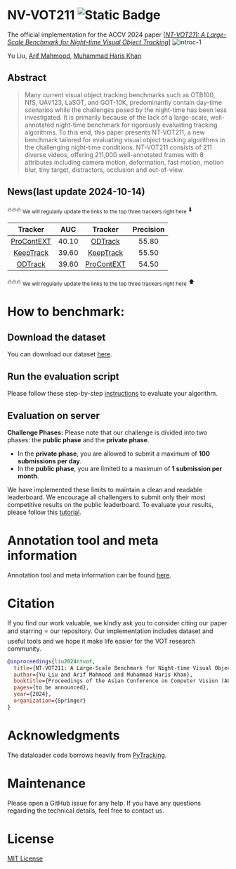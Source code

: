 # NV-VOT211 ![Static Badge](https://img.shields.io/badge/The_Most_Challenging_VOT_Benchmark-ACCV2024%20Oral-blue)


The official implementation for the ACCV 2024 paper \[[_NT-VOT211: A Large-Scale Benchmark for Night-time Visual Object Tracking_](https://arxiv.org/abs/2410.20421)\]
![introc-1](https://github.com/user-attachments/assets/1a0e046a-0153-4c6f-acf2-5ba3e0c12b19)

Yu Liu,  [Arif Mahmood](https://scholar.google.com.sg/citations?user=_e6yGs4AAAAJ&hl=en),  [Muhammad Haris Khan](https://scholar.google.com/citations?user=ZgERfFwAAAAJ&hl=en)
## Abstract
>Many current visual object tracking benchmarks such as OTB100, NfS, UAV123, LaSOT, and GOT-10K, predominantly contain day-time scenarios while the challenges posed by the night-time has been less investigated. It is primarily because of the lack of a large-scale, well-annotated night-time benchmark for rigorously evaluating tracking algorithms. To this end, this paper presents NT-VOT211, a new benchmark tailored for evaluating visual object tracking algorithms in the challenging night-time conditions.
NT-VOT211 consists of 211 diverse videos, offering 211,000 well-annotated frames with 8 attributes including camera motion, deformation, fast motion, motion blur, tiny target, distractors, occlusion and out-of-view.

## News(last update 2024-10-14) 

:fire::fire::fire: <sub>We will regularly update the links to the top three trackers right here</sub> :arrow_down:

| Tracker     | 	AUC | Tracker | Precision |
|:-----------:|:------------:|:-----------:|:-----------------:|
| [ProContEXT](https://github.com/jp-lan/procontext) | 40.10         | [ODTrack](https://github.com/GXNU-ZhongLab/ODTrack)        | 55.80              |
| [KeepTrack](https://github.com/visionml/pytracking/blob/master/pytracking/README.md#KeepTrack)| 39.60         | [KeepTrack](https://github.com/visionml/pytracking/blob/master/pytracking/README.md#KeepTrack)      | 55.50              |
| [ODTrack](https://github.com/GXNU-ZhongLab/ODTrack) | 39.60         | [ProContEXT](https://github.com/jp-lan/procontext)        | 54.50              |

:fire::fire::fire: <sub>We will regularly update the links to the top three trackers right here</sub> :arrow_up:

# How to benchmark:
## Download the dataset
You can download our dataset [here](https://zenodo.org/records/13768180?preview=1&token=eyJhbGciOiJIUzUxMiIsImlhdCI6MTcyNzA1ODYxMCwiZXhwIjozMjUwNTQwNzk5OX0.eyJpZCI6IjQwOWY4OGU3LWU3YjMtNDQ3OS1hMTAzLTg1ODBmZTI0MDkxNSIsImRhdGEiOnt9LCJyYW5kb20iOiI4NDVhMzgzNzEwZTQxZjEwZWE1ZmVhYWJkY2M4N2M4NyJ9.7LuMtijWPL-fCaTBbRpyXC0hS3R_UEljpgjkQBUIlf1ssU4JIFPXukuIlZejbdKGXqTZ3rMy9irIO7k85Ehzdw).
## Run the evaluation script
Please follow these step-by-step [instructions](https://github.com/LiuYuML/NV-VOT211/tree/main/misc/dataloader) to evaluate your algorithm.
## Evaluation on server
**Challenge Phases:**
Please note that our challenge is divided into two phases: the **public phase** and the **private phase**.

- In the **private phase**, you are allowed to submit a maximum of **100 submissions per day**.
- In the **public phase**, you are limited to a maximum of **1 submission per month**.

We have implemented these limits to maintain a clean and readable leaderboard. We encourage all challengers to submit only their most competitive results on the public leaderboard.
To evaluate your results, please follow this [tutorial](https://github.com/LiuYuML/NV-VOT211/tree/main/misc/evaluation%20server).
# Annotation tool and meta information
Annotation tool and meta information can be found [here](https://github.com/LiuYuML/NV-VOT211/tree/main/misc/Other).

# Citation
If you find our work valuable, we kindly ask you to consider citing our paper and starring ⭐ our repository. Our implementation includes dataset and useful tools and we hope it make life easier for the VOT research community.
```bibtex
@inproceedings{liu2024ntvot,
  title={NT-VOT211: A Large-Scale Benchmark for Night-time Visual Object Tracking},
  author={Yu Liu and Arif Mahmood and Muhammad Haris Khan},
  booktitle={Proceedings of the Asian Conference on Computer Vision (ACCV)},
  pages={to be announced},
  year={2024},
  organization={Springer}
}
```
# Acknowledgments
The dataloader code borrows heavily from [PyTracking](https://github.com/visionml/pytracking).
# Maintenance
Please open a GitHub issue for any help. If you have any questions regarding the technical details, feel free to contact us.
# License
[MIT License](https://mit-license.org/)
